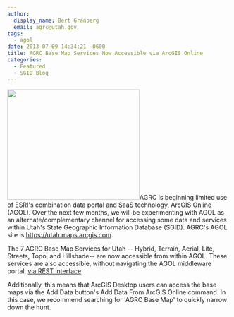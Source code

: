 ```yaml
---
author:
  display_name: Bert Granberg
  email: agrc@utah.gov
tags:
  - agol
date: 2013-07-09 14:34:21 -0600
title: AGRC Base Map Services Now Accessible via ArcGIS Online
categories:
  - Featured
  - SGID Blog
---
```

<p><a href="{% link images/AGOLBaseMapSearch.png %}"><img src="{% link images/AGOLBaseMapSearch-300x250.png %}" alt="" title="AGOLBaseMapSearch" width="300" height="250" class="inline-text-left" /></a>AGRC is beginning limited use of ESRI's combination data portal and SaaS technology, ArcGIS Online (AGOL). Over the next few months, we will be experimenting with AGOL as an alternate/complementary channel for accessing some data and services within Utah's State Geographic Information Database (SGID). AGRC's AGOL site is <a href="https://utah.maps.arcgis.com">https://utah.maps.arcgis.com</a>.</p>
<p>The 7 AGRC Base Map Services for Utah -- Hybrid, Terrain, Aerial, Lite, Streets, Topo, and Hillshade-- are now accessible from within AGOL. These services are also accessible, without navigating the AGOL middleware portal, <a href="{% link data/base-map-and-imagery/index.md %}">via REST interface</a>.</p>
<p>Additionally, this means that ArcGIS Desktop users can access the base maps via the Add Data button's Add Data From ArcGIS Online command. In this case, we recommend searching for 'AGRC Base Map' to quickly narrow down the hunt.</p>
